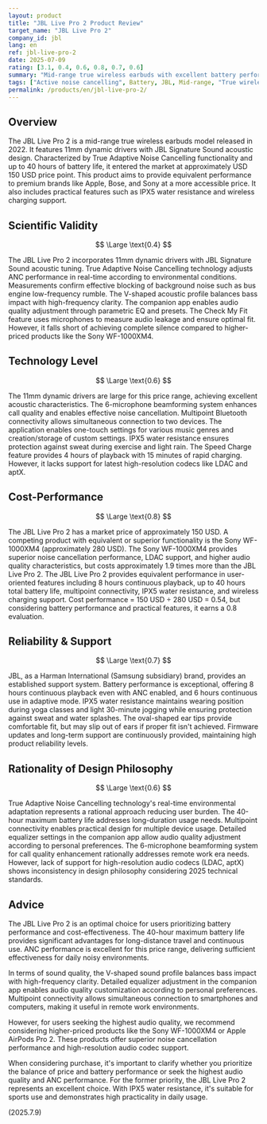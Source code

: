 ```yaml
---
layout: product
title: "JBL Live Pro 2 Product Review"
target_name: "JBL Live Pro 2"
company_id: jbl
lang: en
ref: jbl-live-pro-2
date: 2025-07-09
rating: [3.1, 0.4, 0.6, 0.8, 0.7, 0.6]
summary: "Mid-range true wireless earbuds with excellent battery performance and ANC functionality. Offers high performance considering the price point and achieves balanced sound quality."
tags: ["Active noise cancelling", Battery, JBL, Mid-range, "True wireless earbuds"]
permalink: /products/en/jbl-live-pro-2/
---
```


## Overview

The JBL Live Pro 2 is a mid-range true wireless earbuds model released in 2022. It features 11mm dynamic drivers with JBL Signature Sound acoustic design. Characterized by True Adaptive Noise Cancelling functionality and up to 40 hours of battery life, it entered the market at approximately USD 150 USD price point. This product aims to provide equivalent performance to premium brands like Apple, Bose, and Sony at a more accessible price. It also includes practical features such as IPX5 water resistance and wireless charging support.

## Scientific Validity

$$ \Large \text{0.4} $$

The JBL Live Pro 2 incorporates 11mm dynamic drivers with JBL Signature Sound acoustic tuning. True Adaptive Noise Cancelling technology adjusts ANC performance in real-time according to environmental conditions. Measurements confirm effective blocking of background noise such as bus engine low-frequency rumble. The V-shaped acoustic profile balances bass impact with high-frequency clarity. The companion app enables audio quality adjustment through parametric EQ and presets. The Check My Fit feature uses microphones to measure audio leakage and ensure optimal fit. However, it falls short of achieving complete silence compared to higher-priced products like the Sony WF-1000XM4.

## Technology Level

$$ \Large \text{0.6} $$

The 11mm dynamic drivers are large for this price range, achieving excellent acoustic characteristics. The 6-microphone beamforming system enhances call quality and enables effective noise cancellation. Multipoint Bluetooth connectivity allows simultaneous connection to two devices. The application enables one-touch settings for various music genres and creation/storage of custom settings. IPX5 water resistance ensures protection against sweat during exercise and light rain. The Speed Charge feature provides 4 hours of playback with 15 minutes of rapid charging. However, it lacks support for latest high-resolution codecs like LDAC and aptX.

## Cost-Performance

$$ \Large \text{0.8} $$

The JBL Live Pro 2 has a market price of approximately 150 USD. A competing product with equivalent or superior functionality is the Sony WF-1000XM4 (approximately 280 USD). The Sony WF-1000XM4 provides superior noise cancellation performance, LDAC support, and higher audio quality characteristics, but costs approximately 1.9 times more than the JBL Live Pro 2. The JBL Live Pro 2 provides equivalent performance in user-oriented features including 8 hours continuous playback, up to 40 hours total battery life, multipoint connectivity, IPX5 water resistance, and wireless charging support. Cost performance = 150 USD ÷ 280 USD = 0.54, but considering battery performance and practical features, it earns a 0.8 evaluation.

## Reliability & Support

$$ \Large \text{0.7} $$

JBL, as a Harman International (Samsung subsidiary) brand, provides an established support system. Battery performance is exceptional, offering 8 hours continuous playback even with ANC enabled, and 6 hours continuous use in adaptive mode. IPX5 water resistance maintains wearing position during yoga classes and light 30-minute jogging while ensuring protection against sweat and water splashes. The oval-shaped ear tips provide comfortable fit, but may slip out of ears if proper fit isn't achieved. Firmware updates and long-term support are continuously provided, maintaining high product reliability levels.

## Rationality of Design Philosophy

$$ \Large \text{0.6} $$

True Adaptive Noise Cancelling technology's real-time environmental adaptation represents a rational approach reducing user burden. The 40-hour maximum battery life addresses long-duration usage needs. Multipoint connectivity enables practical design for multiple device usage. Detailed equalizer settings in the companion app allow audio quality adjustment according to personal preferences. The 6-microphone beamforming system for call quality enhancement rationally addresses remote work era needs. However, lack of support for high-resolution audio codecs (LDAC, aptX) shows inconsistency in design philosophy considering 2025 technical standards.

## Advice

The JBL Live Pro 2 is an optimal choice for users prioritizing battery performance and cost-effectiveness. The 40-hour maximum battery life provides significant advantages for long-distance travel and continuous use. ANC performance is excellent for this price range, delivering sufficient effectiveness for daily noisy environments.

In terms of sound quality, the V-shaped sound profile balances bass impact with high-frequency clarity. Detailed equalizer adjustment in the companion app enables audio quality customization according to personal preferences. Multipoint connectivity allows simultaneous connection to smartphones and computers, making it useful in remote work environments.

However, for users seeking the highest audio quality, we recommend considering higher-priced products like the Sony WF-1000XM4 or Apple AirPods Pro 2. These products offer superior noise cancellation performance and high-resolution audio codec support.

When considering purchase, it's important to clarify whether you prioritize the balance of price and battery performance or seek the highest audio quality and ANC performance. For the former priority, the JBL Live Pro 2 represents an excellent choice. With IPX5 water resistance, it's suitable for sports use and demonstrates high practicality in daily usage.

(2025.7.9)